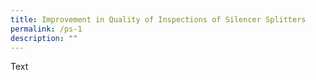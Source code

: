 ```yaml
---
title: Improvement in Quality of Inspections of Silencer Splitters
permalink: /ps-1
description: ""
---
```



Text